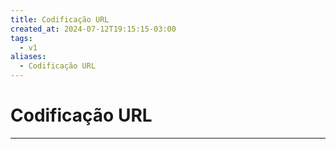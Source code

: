 ```yaml
---
title: Codificação URL
created_at: 2024-07-12T19:15:15-03:00
tags:
  - v1
aliases:
  - Codificação URL
---
```

# Codificação URL
---

